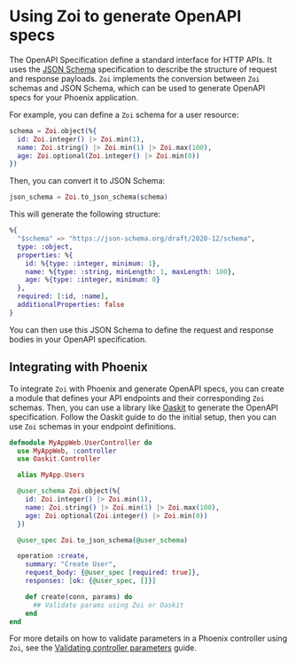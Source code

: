 # Using Zoi to generate OpenAPI specs

The OpenAPI Specification define a standard interface for HTTP APIs. It uses the [JSON Schema](https://json-schema.org) specification to describe the structure of request and response payloads.
`Zoi` implements the conversion between `Zoi` schemas and JSON Schema, which can be used to generate OpenAPI specs for your Phoenix application.

For example, you can define a `Zoi` schema for a user resource:

```elixir
schema = Zoi.object(%{
  id: Zoi.integer() |> Zoi.min(1),
  name: Zoi.string() |> Zoi.min(1) |> Zoi.max(100),
  age: Zoi.optional(Zoi.integer() |> Zoi.min(0))
})
```

Then, you can convert it to JSON Schema:

```elixir
json_schema = Zoi.to_json_schema(schema)
```

This will generate the following structure:

```elixir
%{
  "$schema" => "https://json-schema.org/draft/2020-12/schema",
  type: :object,
  properties: %{
    id: %{type: :integer, minimum: 1},
    name: %{type: :string, minLength: 1, maxLength: 100},
    age: %{type: :integer, minimum: 0}
  },
  required: [:id, :name],
  additionalProperties: false
}
```

You can then use this JSON Schema to define the request and response bodies in your OpenAPI specification.

## Integrating with Phoenix

To integrate `Zoi` with Phoenix and generate OpenAPI specs, you can create a module that defines your API endpoints and their corresponding `Zoi` schemas. Then, you can use a library like [Oaskit](https://hexdocs.pm/oaskit/index.html) to generate the OpenAPI specification. Follow the Oaskit guide to do the initial setup, then you can use `Zoi` schemas in your endpoint definitions.

```elixir
defmodule MyAppWeb.UserController do
  use MyAppWeb, :controller
  use Oaskit.Controller

  alias MyApp.Users

  @user_schema Zoi.object(%{
    id: Zoi.integer() |> Zoi.min(1),
    name: Zoi.string() |> Zoi.min(1) |> Zoi.max(100),
    age: Zoi.optional(Zoi.integer() |> Zoi.min(0))
  })

  @user_spec Zoi.to_json_schema(@user_schema)

  operation :create,
    summary: "Create User",
    request_body: {@user_spec [required: true]},
    responses: [ok: {@user_spec, []}]

    def create(conn, params) do
      ## Validate params using Zoi or Oaskit
    end
end
```

For more details on how to validate parameters in a Phoenix controller using `Zoi`, see the [Validating controller parameters](validating_controller_parameters.md) guide.
